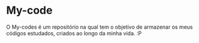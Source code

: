 # My-code

O My-codes é um repositório na qual tem o objetivo de armazenar os meus códigos estudados, criados ao longo da minha vida. :P


